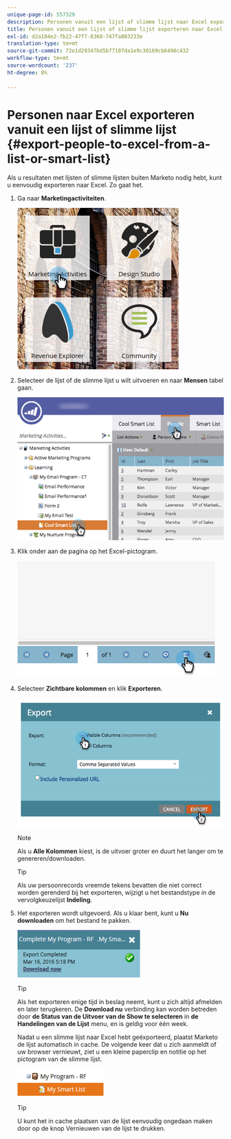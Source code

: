 ```yaml
---
unique-page-id: 557329
description: Personen vanuit een lijst of slimme lijst naar Excel exporteren - Marketo Docs - Productdocumentatie
title: Personen vanuit een lijst of slimme lijst exporteren naar Excel
exl-id: d2a184e2-fb22-47f7-8368-747fa803233e
translation-type: tm+mt
source-git-commit: 72e1d29347bd5b77107da1e9c30169cb6490c432
workflow-type: tm+mt
source-wordcount: '237'
ht-degree: 0%

---
```


# Personen naar Excel exporteren vanuit een lijst of slimme lijst {#export-people-to-excel-from-a-list-or-smart-list}

Als u resultaten met lijsten of slimme lijsten buiten Marketo nodig hebt, kunt u eenvoudig exporteren naar Excel. Zo gaat het.

1. Ga naar **Marketingactiviteiten**.

   ![](assets/ma.png)

1. Selecteer de lijst of de slimme lijst u wilt uitvoeren en naar **Mensen** tabel gaan.

   ![](assets/smartlistpeopletab-hands.png)

1. Klik onder aan de pagina op het Excel-pictogram.

   ![](assets/exportpeople.png)

1. Selecteer **Zichtbare kolommen** en klik **Exporteren**.

   ![](assets/image2014-9-11-14-3a1-3a37.png)

   >[!NOTE]
   >
   >Als u **Alle Kolommen** kiest, is de uitvoer groter en duurt het langer om te genereren/downloaden.

   >[!TIP]
   >
   >Als uw persoonrecords vreemde tekens bevatten die niet correct worden gerenderd bij het exporteren, wijzigt u het bestandstype in de vervolgkeuzelijst **Indeling**.

1. Het exporteren wordt uitgevoerd. Als u klaar bent, kunt u **Nu downloaden** om het bestand te pakken.

   ![](assets/popup.png)

   >[!TIP]
   >
   >Als het exporteren enige tijd in beslag neemt, kunt u zich altijd afmelden en later terugkeren. De **Download nu** verbinding kan worden betreden door **de Status van de Uitvoer van de Show te selecteren** in **de Handelingen van de Lijst** menu, en is geldig voor één week.

   Nadat u een slimme lijst naar Excel hebt geëxporteerd, plaatst Marketo de lijst automatisch in cache. De volgende keer dat u zich aanmeldt of uw browser vernieuwt, ziet u een kleine paperclip en notitie op het pictogram van de slimme lijst.

   ![](assets/cached.png)

   >[!TIP]
   >
   >U kunt het in cache plaatsen van de lijst eenvoudig ongedaan maken door op de knop Vernieuwen van de lijst te drukken.
